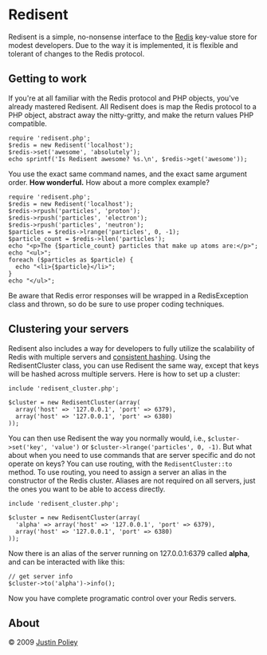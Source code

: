 # Redisent

Redisent is a simple, no-nonsense interface to the [Redis](http://code.google.com/p/redis/) key-value store for modest developers.
Due to the way it is implemented, it is flexible and tolerant of changes to the Redis protocol.

## Getting to work

If you're at all familiar with the Redis protocol and PHP objects, you've already mastered Redisent.
All Redisent does is map the Redis protocol to a PHP object, abstract away the nitty-gritty, and make the return values PHP compatible.

    require 'redisent.php';
    $redis = new Redisent('localhost');
    $redis->set('awesome', 'absolutely');
    echo sprintf('Is Redisent awesome? %s.\n', $redis->get('awesome'));

You use the exact same command names, and the exact same argument order. **How wonderful.** How about a more complex example?

    require 'redisent.php';
    $redis = new Redisent('localhost');
    $redis->rpush('particles', 'proton');
    $redis->rpush('particles', 'electron');
    $redis->rpush('particles', 'neutron');
    $particles = $redis->lrange('particles', 0, -1);
    $particle_count = $redis->llen('particles');
    echo "<p>The {$particle_count} particles that make up atoms are:</p>";
    echo "<ul>";
    foreach ($particles as $particle) {
      echo "<li>{$particle}</li>";
    }
    echo "</ul>";

Be aware that Redis error responses will be wrapped in a RedisException class and thrown, so do be sure to use proper coding techniques.

## Clustering your servers

Redisent also includes a way for developers to fully utilize the scalability of Redis with multiple servers and [consistent hashing](http://en.wikipedia.org/wiki/Consistent_hashing).
Using the RedisentCluster class, you can use Redisent the same way, except that keys will be hashed across multiple servers.
Here is how to set up a cluster:

    include 'redisent_cluster.php';

    $cluster = new RedisentCluster(array(
	  array('host' => '127.0.0.1', 'port' => 6379),
	  array('host' => '127.0.0.1', 'port' => 6380)
    ));

You can then use Redisent the way you normally would, i.e., `$cluster->set('key', 'value')` or `$cluster->lrange('particles', 0, -1)`.
But what about when you need to use commands that are server specific and do not operate on keys? You can use routing, with the `RedisentCluster::to` method.
To use routing, you need to assign a server an alias in the constructor of the Redis cluster. Aliases are not required on all servers, just the ones you want to be able to access directly.

    include 'redisent_cluster.php';

    $cluster = new RedisentCluster(array(
	  'alpha' => array('host' => '127.0.0.1', 'port' => 6379),
	  array('host' => '127.0.0.1', 'port' => 6380)
    ));

Now there is an alias of the server running on 127.0.0.1:6379 called **alpha**, and can be interacted with like this:

    // get server info
    $cluster->to('alpha')->info();

Now you have complete programatic control over your Redis servers.

## About

&copy; 2009 [Justin Poliey](http://justinpoliey.com)